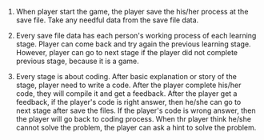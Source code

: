 1. When player start the game, the player save the his/her process at the save file.
   Take any needful data from the save file data.
   
2. Every save file data has each person's working process of each learning stage.
   Player can come back and try again the previous learning stage.
   However, player can go to next stage if the player did not complete previous stage, because it is a game.

3. Every stage is about coding. After basic explanation or story of the stage, player need to write a code.
   After the player complete his/her code, they will compile it and get a feedback.
   After the player get a feedback, if the player's code is right answer, then he/she can go to next stage after save the files.
   If the player's code is wrong answer, then the player will go back to coding process.
   When thr player think he/she cannot solve the problem, the player can ask a hint to solve the problem.
